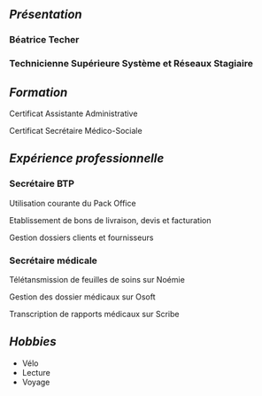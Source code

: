 ## _Présentation_

### Béatrice Techer

### Technicienne Supérieure Système et Réseaux Stagiaire

## _Formation_

Certificat Assistante Administrative

Certificat Secrétaire Médico-Sociale
## _Expérience professionnelle_

### Secrétaire BTP

Utilisation courante du Pack Office

Etablissement de bons de livraison, devis et facturation

Gestion dossiers clients et fournisseurs


### Secrétaire médicale

Télétansmission de feuilles de soins sur Noémie

Gestion des dossier médicaux sur Osoft

Transcription de rapports médicaux sur Scribe

## _Hobbies_

- Vélo
- Lecture
- Voyage
